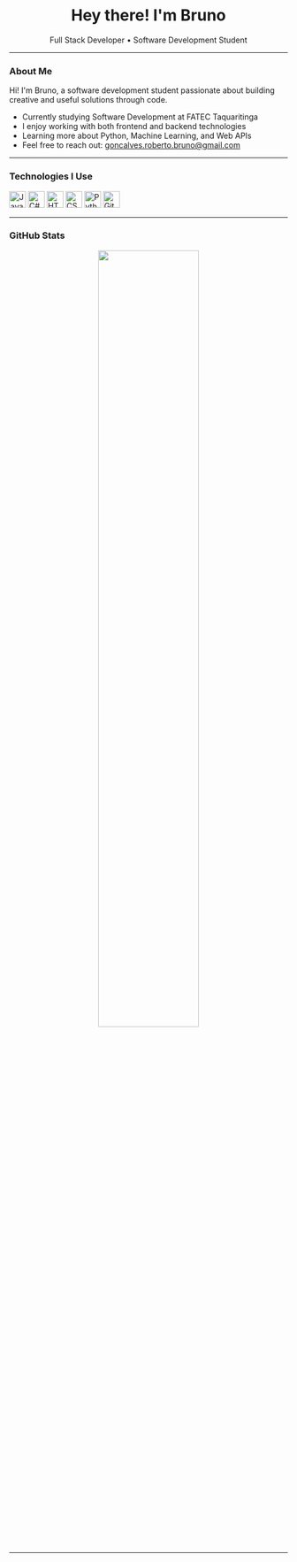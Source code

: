 <h1 align="center">Hey there! I'm Bruno</h1>
<p align="center">Full Stack Developer • Software Development Student</p>

---

### About Me

Hi! I'm Bruno, a software development student passionate about building creative and useful solutions through code.

- Currently studying Software Development at FATEC Taquaritinga
- I enjoy working with both frontend and backend technologies  
- Learning more about Python, Machine Learning, and Web APIs  
- Feel free to reach out: goncalves.roberto.bruno@gmail.com

---

### Technologies I Use

<div>
  <img src="https://cdn.jsdelivr.net/gh/devicons/devicon/icons/javascript/javascript-original.svg" height="30" alt="JavaScript"/>
  <img src="https://cdn.jsdelivr.net/gh/devicons/devicon/icons/csharp/csharp-original.svg" height="30" alt="C#"/>
  <img src="https://cdn.jsdelivr.net/gh/devicons/devicon/icons/html5/html5-original.svg" height="30" alt="HTML5"/>
  <img src="https://cdn.jsdelivr.net/gh/devicons/devicon/icons/css3/css3-original.svg" height="30" alt="CSS3"/>
  <img src="https://cdn.jsdelivr.net/gh/devicons/devicon/icons/python/python-original.svg" height="30" alt="Python"/>
  <img src="https://cdn.jsdelivr.net/gh/devicons/devicon/icons/git/git-original.svg" height="30" alt="Git"/>
</div>

---

### GitHub Stats

<p align="center">
  <img width="60%" src="https://github-readme-stats.vercel.app/api/top-langs/?username=BrunoRobertoGoncalves&layout=compact&theme=midnight-purple&hide_border=true" />
</p>

---
